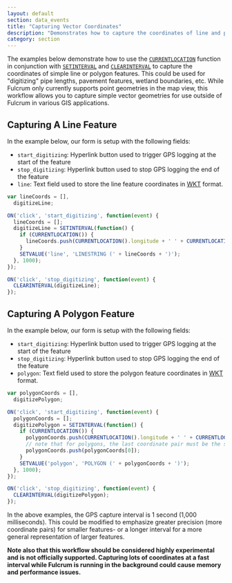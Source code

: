 ```yaml
---
layout: default
section: data_events
title: "Capturing Vector Coordinates"
description: "Demonstrates how to capture the coordinates of line and polygon features."
category: section
---
```


The examples below demonstrate how to use the [`CURRENTLOCATION`](/data-events/reference/currentlocation/) function in conjunction with [`SETINTERVAL`](/data-events/reference/setinterval/) and [`CLEARINTERVAL`](/data-events/reference/clearinterval/) to capture the coordinates of simple line or polygon features. This could be used for "digitizing" pipe lengths, pavement features, wetland boundaries, etc. While Fulcrum only currently supports point geometries in the map view, this workflow allows you to capture simple vector geometries for use outside of Fulcrum in various GIS applications.

## Capturing A Line Feature

In the example below, our form is setup with the following fields:

* `start_digitizing`: Hyperlink button used to trigger GPS logging at the start of the feature
* `stop_digitizing`: Hyperlink button used to stop GPS logging the end of the feature
* `line`: Text field used to store the line feature coordinates in [WKT](https://en.wikipedia.org/wiki/Well-known_text) format.

```js
var lineCoords = [],
  digitizeLine;

ON('click', 'start_digitizing', function(event) {
  lineCoords = [];
  digitizeLine = SETINTERVAL(function() {
    if (CURRENTLOCATION()) {
      lineCoords.push(CURRENTLOCATION().longitude + ' ' + CURRENTLOCATION().latitude);
    }
    SETVALUE('line', 'LINESTRING (' + lineCoords + ')');
  }, 1000);
});

ON('click', 'stop_digitizing', function(event) {
  CLEARINTERVAL(digitizeLine);
});
```

## Capturing A Polygon Feature

In the example below, our form is setup with the following fields:

* `start_digitizing`: Hyperlink button used to trigger GPS logging at the start of the feature
* `stop_digitizing`: Hyperlink button used to stop GPS logging the end of the feature
* `polygon`: Text field used to store the polygon feature coordinates in [WKT](https://en.wikipedia.org/wiki/Well-known_text) format.

```js
var polygonCoords = [],
  digitizePolygon;

ON('click', 'start_digitizing', function(event) {
  polygonCoords = [];
  digitizePolygon = SETINTERVAL(function() {
    if (CURRENTLOCATION()) {
      polygonCoords.push(CURRENTLOCATION().longitude + ' ' + CURRENTLOCATION().latitude);
      // note that for polygons, the last coordinate pair must be the same as the first coordinate pair
      polygonCoords.push(polygonCoords[0]);
    }
    SETVALUE('polygon', 'POLYGON (' + polygonCoords + ')');
  }, 1000);
});

ON('click', 'stop_digitizing', function(event) {
  CLEARINTERVAL(digitizePolygon);
});
```

In the above examples, the GPS capture interval is 1 second (1,000 milliseconds). This could be modified to emphasize greater precision (more coordinate pairs) for smaller features- or a longer interval for a more general representation of larger features.

**Note also that this workflow should be considered highly experimental and is not officially supported. Capturing lots of coordinates at a fast interval while Fulcrum is running in the background could cause memory and performance issues.**
